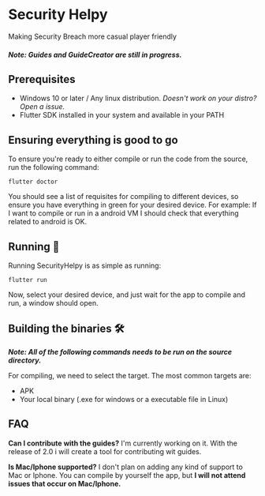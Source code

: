 # Security Helpy
Making Security Breach more casual player friendly

##### Note: Guides and GuideCreator are still in progress.

## Prerequisites
- Windows 10 or later / Any linux distribution. *Doesn't work on your distro? Open a issue.*
- Flutter SDK installed in your system and available in your PATH

## Ensuring everything is good to go
To ensure you're ready to either compile or run the code from the source, run the following command:
```
flutter doctor
```
You should see a list of requisites for compiling to different devices, so ensure you have everything in green for your desired device.
For example: If I want to compile or run in a android VM I should check that everything related to android is OK.

## Running 🚀
Running SecurityHelpy is as simple as running:
```
flutter run
```
Now, select your desired device, and just wait for the app to compile and run, a window should open.

## Building the binaries 🛠️
***Note: All of the following commands needs to be run on the source directory.***

For compiling, we need to select the target.
The most common targets are:
- APK
- Your local binary (.exe for windows or a executable file in Linux)

## FAQ
**Can I contribute with the guides?**
I'm currently working on it. With the release of 2.0 i will create a tool for contributing wit guides.

**Is Mac/Iphone supported?**
I don't plan on adding any kind of support to Mac or Iphone. You can compile by yourself the app, but **I will not attend issues that occur on Mac/Iphone.**